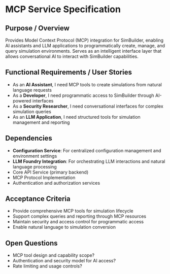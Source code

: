 # MCP Service Specification

## Purpose / Overview
Provides Model Context Protocol (MCP) integration for SimBuilder, enabling AI assistants and LLM applications to programmatically create, manage, and query simulation environments. Serves as an intelligent interface layer that allows conversational AI to interact with SimBuilder capabilities.

## Functional Requirements / User Stories
- As an **AI Assistant**, I need MCP tools to create simulations from natural language requests
- As a **Developer**, I need programmatic access to SimBuilder through AI-powered interfaces
- As a **Security Researcher**, I need conversational interfaces for complex simulation queries
- As an **LLM Application**, I need structured tools for simulation management and reporting

## Dependencies
- **Configuration Service**: For centralized configuration management and environment settings
- **LLM Foundry Integration**: For orchestrating LLM interactions and natural language processing
- Core API Service (primary backend)
- MCP Protocol Implementation
- Authentication and authorization services

## Acceptance Criteria
- Provide comprehensive MCP tools for simulation lifecycle
- Support complex queries and reporting through MCP resources
- Maintain security and access control for programmatic access
- Enable natural language to simulation conversion

## Open Questions
- MCP tool design and capability scope?
- Authentication and security model for AI access?
- Rate limiting and usage controls?